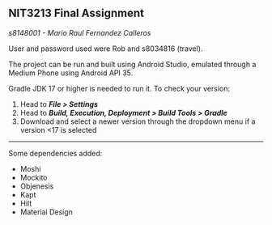 NIT3213 Final Assignment
---
_s8148001 - Mario Raul Fernandez Calleros_

User and password used were Rob and s8034816 (travel).

The project can be run and built using Android Studio, emulated through a Medium Phone using Android API 35.

Gradle JDK 17 or higher is needed to run it. To check your version: 
1. Head to **_File > Settings_**
2. Head to **_Build, Execution, Deployment > Build Tools > Gradle_**
3. Download and select a newer version through the dropdown menu if a version <17 is selected

---

Some dependencies added: 
* Moshi
* Mockito
* Objenesis
* Kapt
* Hilt
* Material Design
